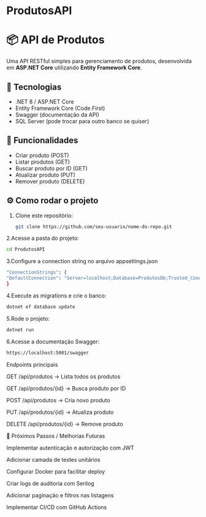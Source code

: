 # ProdutosAPI

# 📦 API de Produtos

Uma API RESTful simples para gerenciamento de produtos, desenvolvida em **ASP.NET Core** utilizando **Entity Framework Core**.

## 🚀 Tecnologias
- .NET 8 / ASP.NET Core
- Entity Framework Core (Code First)
- Swagger (documentação da API)
- SQL Server (pode trocar para outro banco se quiser)

## 📌 Funcionalidades
- Criar produto (POST)
- Listar produtos (GET)
- Buscar produto por ID (GET)
- Atualizar produto (PUT)
- Remover produto (DELETE)

## ⚙️ Como rodar o projeto

1. Clone este repositório:
   ```bash
   git clone https://github.com/seu-usuario/nome-do-repo.git
   ```
2.Acesse a pasta do projeto:
   ```bash
   cd ProdutosAPI
   ```
3.Configure a connection string no arquivo appsettings.json
   ```bash
"ConnectionStrings": {
  "DefaultConnection": "Server=localhost;Database=ProdutosDb;Trusted_Connection=True;"
}
   ```
4.Execute as migrations e crie o banco:
   ```bash
   dotnet ef database update
   ```

5.Rode o projeto:
```bash
dotnet run
   ```
6.Acesse a documentação Swagger:
```bash
https://localhost:5001/swagger
   ```

Endpoints principais

GET /api/produtos → Lista todos os produtos

GET /api/produtos/{id} → Busca produto por ID

POST /api/produtos → Cria novo produto

PUT /api/produtos/{id} → Atualiza produto

DELETE /api/produtos/{id} → Remove produto

🔮 Próximos Passos / Melhorias Futuras

 Implementar autenticação e autorização com JWT

 Adicionar camada de testes unitários

 Configurar Docker para facilitar deploy

 Criar logs de auditoria com Serilog

 Adicionar paginação e filtros nas listagens

 Implementar CI/CD com GitHub Actions
